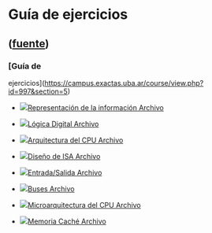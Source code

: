 # Guía de ejercicios
([fuente](https://campus.exactas.uba.ar/course/view.php?id=997&section=5))
---
### [Guía de
ejercicios](https://campus.exactas.uba.ar/course/view.php?id=997&section=5)

  - [![ ](https://campus.exactas.uba.ar/theme/image.php/aardvark/core/1524752928/f/pdf-24)Representación de la información Archivo](https://campus.exactas.uba.ar/mod/resource/view.php?id=53513)

  - [![ ](https://campus.exactas.uba.ar/theme/image.php/aardvark/core/1524752928/f/pdf-24)Lógica Digital Archivo](https://campus.exactas.uba.ar/mod/resource/view.php?id=53514)

  - [![ ](https://campus.exactas.uba.ar/theme/image.php/aardvark/core/1524752928/f/pdf-24)Arquitectura del CPU Archivo](https://campus.exactas.uba.ar/mod/resource/view.php?id=53515)

  - [![ ](https://campus.exactas.uba.ar/theme/image.php/aardvark/core/1524752928/f/pdf-24)Diseño de ISA Archivo](https://campus.exactas.uba.ar/mod/resource/view.php?id=53516)

  - [![ ](https://campus.exactas.uba.ar/theme/image.php/aardvark/core/1524752928/f/pdf-24)Entrada/Salida Archivo](https://campus.exactas.uba.ar/mod/resource/view.php?id=53517)

  - [![ ](https://campus.exactas.uba.ar/theme/image.php/aardvark/core/1524752928/f/pdf-24)Buses Archivo](https://campus.exactas.uba.ar/mod/resource/view.php?id=53518)

  - [![ ](https://campus.exactas.uba.ar/theme/image.php/aardvark/core/1524752928/f/pdf-24)Microarquitectura del CPU Archivo](https://campus.exactas.uba.ar/mod/resource/view.php?id=53519)

  - [![ ](https://campus.exactas.uba.ar/theme/image.php/aardvark/core/1524752928/f/pdf-24)Memoria Caché Archivo](https://campus.exactas.uba.ar/mod/resource/view.php?id=53520)

